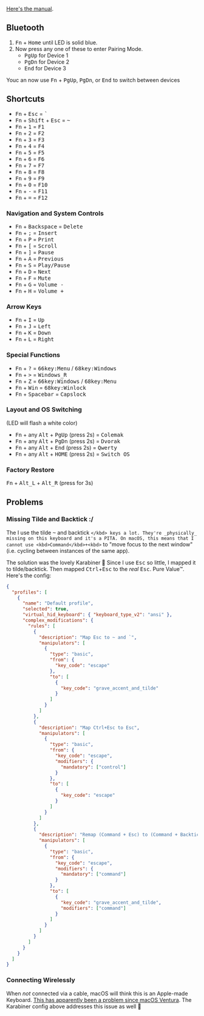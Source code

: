 [Here's the manual](/assets/PC66_Manual.pdf).

## Bluetooth

1. <kbd>Fn</kbd> + <kbd>Home</kbd> until LED is solid blue.
2. Now press any one of these to enter Pairing Mode.
   - <kbd>PgUp</kbd> for Device 1
   - <kbd>PgDn</kbd> for Device 2
   - <kbd>End</kbd> for Device 3

Youc an now use <kbd>Fn</kbd> + <kbd>PgUp</kbd>, <kbd>PgDn</kbd>, or <kbd>End</kbd> to switch between devices

## Shortcuts

- <kbd>Fn</kbd> + <kbd>Esc</kbd> = <kbd>`</kbd>
- <kbd>Fn</kbd> + <kbd>Shift</kbd> + <kbd>Esc</kbd> = <kbd>~</kbd>
- <kbd>Fn</kbd> + <kbd>1</kbd> = <kbd>F1</kbd>
- <kbd>Fn</kbd> + <kbd>2</kbd> = <kbd>F2</kbd>
- <kbd>Fn</kbd> + <kbd>3</kbd> = <kbd>F3</kbd>
- <kbd>Fn</kbd> + <kbd>4</kbd> = <kbd>F4</kbd>
- <kbd>Fn</kbd> + <kbd>5</kbd> = <kbd>F5</kbd>
- <kbd>Fn</kbd> + <kbd>6</kbd> = <kbd>F6</kbd>
- <kbd>Fn</kbd> + <kbd>7</kbd> = <kbd>F7</kbd>
- <kbd>Fn</kbd> + <kbd>8</kbd> = <kbd>F8</kbd>
- <kbd>Fn</kbd> + <kbd>9</kbd> = <kbd>F9</kbd>
- <kbd>Fn</kbd> + <kbd>0</kbd> = <kbd>F10</kbd>
- <kbd>Fn</kbd> + <kbd>-</kbd> = <kbd>F11</kbd>
- <kbd>Fn</kbd> + <kbd>=</kbd> = <kbd>F12</kbd>

### Navigation and System Controls

- <kbd>Fn</kbd> + <kbd>Backspace</kbd> = <kbd>Delete</kbd>
- <kbd>Fn</kbd> + <kbd>;</kbd> = <kbd>Insert</kbd>
- <kbd>Fn</kbd> + <kbd>P</kbd> = <kbd>Print</kbd>
- <kbd>Fn</kbd> + <kbd>[</kbd> = <kbd>Scroll</kbd>
- <kbd>Fn</kbd> + <kbd>]</kbd> = <kbd>Pause</kbd>
- <kbd>Fn</kbd> + <kbd>A</kbd> = <kbd>Previous</kbd>
- <kbd>Fn</kbd> + <kbd>S</kbd> = <kbd>Play/Pause</kbd>
- <kbd>Fn</kbd> + <kbd>D</kbd> = <kbd>Next</kbd>
- <kbd>Fn</kbd> + <kbd>F</kbd> = <kbd>Mute</kbd>
- <kbd>Fn</kbd> + <kbd>G</kbd> = <kbd>Volume -</kbd>
- <kbd>Fn</kbd> + <kbd>H</kbd> = <kbd>Volume +</kbd>

### Arrow Keys

- <kbd>Fn</kbd> + <kbd>I</kbd> = <kbd>Up</kbd>
- <kbd>Fn</kbd> + <kbd>J</kbd> = <kbd>Left</kbd>
- <kbd>Fn</kbd> + <kbd>K</kbd> = <kbd>Down</kbd>
- <kbd>Fn</kbd> + <kbd>L</kbd> = <kbd>Right</kbd>

### Special Functions

- <kbd>Fn</kbd> + <kbd>?</kbd> = <kbd>66key:Menu</kbd> / <kbd>68key:Windows</kbd>
- <kbd>Fn</kbd> + <kbd>></kbd> = <kbd>Windows_R</kbd>
- <kbd>Fn</kbd> + <kbd>Z</kbd> = <kbd>66key:Windows</kbd> / <kbd>68key:Menu</kbd>
- <kbd>Fn</kbd> + <kbd>Win</kbd> = <kbd>68key:Winlock</kbd>
- <kbd>Fn</kbd> + <kbd>Spacebar</kbd> = <kbd>Capslock</kbd>

### Layout and OS Switching

(LED will flash a white color)

- <kbd>Fn</kbd> + any <kbd>Alt</kbd> + <kbd>PgUp</kbd> (press 2s) = <kbd>Colemak</kbd>
- <kbd>Fn</kbd> + any <kbd>Alt</kbd> + <kbd>PgDn</kbd> (press 2s) = <kbd>Dvorak</kbd>
- <kbd>Fn</kbd> + any <kbd>Alt</kbd> + <kbd>End</kbd> (press 2s) = <kbd>Qwerty</kbd>
- <kbd>Fn</kbd> + any <kbd>Alt</kbd> + <kbd>HOME</kbd> (press 2s) = <kbd>Switch OS</kbd>

### Factory Restore

<kbd>Fn</kbd> + <kbd>Alt_L</kbd> + <kbd>Alt_R</kbd> (press for 3s)

## Problems

### Missing Tilde and Backtick :/

The I use the tilde <kbd>~</kbd> and backtick <kbd>`</kbd> keys a lot. They're _physically_ missing on this keyboard and it's a PITA. On macOS, this means that I cannot use <kbd>Command</kbd>+<kbd>`</kbd> to "move focus to the next window" (i.e. cycling between instances of the same app).

The solution was the lovely Karabiner 🥰 Since I use <kbd>Esc</kbd> so little, I mapped it to tilde/backtick. Then mapped <kbd>Ctrl</kbd>+<kbd>Esc</kbd> to the _real_ <kbd>Esc</kbd>. Pure Value™. Here's the config:

```json
{
  "profiles": [
    {
      "name": "Default profile",
      "selected": true,
      "virtual_hid_keyboard": { "keyboard_type_v2": "ansi" },
      "complex_modifications": {
        "rules": [
          {
            "description": "Map Esc to ~ and `",
            "manipulators": [
              {
                "type": "basic",
                "from": {
                  "key_code": "escape"
                },
                "to": [
                  {
                    "key_code": "grave_accent_and_tilde"
                  }
                ]
              }
            ]
          },
          {
            "description": "Map Ctrl+Esc to Esc",
            "manipulators": [
              {
                "type": "basic",
                "from": {
                  "key_code": "escape",
                  "modifiers": {
                    "mandatory": ["control"]
                  }
                },
                "to": [
                  {
                    "key_code": "escape"
                  }
                ]
              }
            ]
          },
          {
            "description": "Remap (Command + Esc) to (Command + Backtick) so you can 'Move focus to next window'",
            "manipulators": [
              {
                "type": "basic",
                "from": {
                  "key_code": "escape",
                  "modifiers": {
                    "mandatory": ["command"]
                  }
                },
                "to": [
                  {
                    "key_code": "grave_accent_and_tilde",
                    "modifiers": ["command"]
                  }
                ]
              }
            ]
          }
        ]
      }
    }
  ]
}
```

### Connecting Wirelessly

When _not_ connected via a cable, macOS will think this is an Apple-made Keyboard. [This has apparently been a problem since macOS Ventura](https://discussions.apple.com/thread/254485490?sortBy=rank). The Karabiner config above addresses this issue as well 🌸
